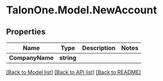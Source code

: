 # TalonOne.Model.NewAccount
## Properties

Name | Type | Description | Notes
------------ | ------------- | ------------- | -------------
**CompanyName** | **string** |  | 

[[Back to Model list]](../README.md#documentation-for-models) [[Back to API list]](../README.md#documentation-for-api-endpoints) [[Back to README]](../README.md)

